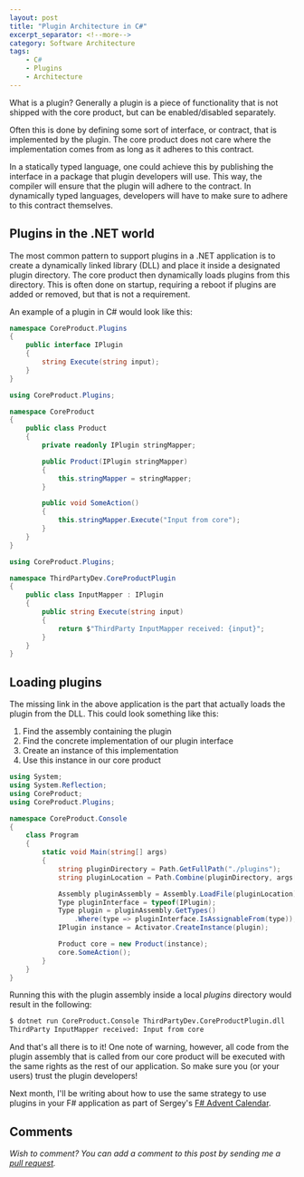 ```yaml
---
layout: post
title: "Plugin Architecture in C#"
excerpt_separator: <!--more-->
category: Software Architecture
tags:
    - C#
    - Plugins
    - Architecture
---
```


What is a plugin? Generally a plugin is a piece of functionality that is not shipped with the core product, but can be enabled/disabled separately.

Often this is done by defining some sort of interface, or contract, that is implemented by the plugin. The core product does not care where the implementation comes from as long as it adheres to this contract.

In a statically typed language, one could achieve this by publishing the interface in a package that plugin developers will use.
This way, the compiler will ensure that the plugin will adhere to the contract. In dynamically typed languages, developers will have to make sure to adhere to this contract themselves.

<!--more-->

## Plugins in the .NET world
The most common pattern to support plugins in a .NET application is to create a dynamically linked library (DLL) and place it inside a designated plugin directory. The core product then dynamically loads plugins from this directory. This is often done on startup, requiring a reboot if plugins are added or removed, but that is not a requirement.

An example of a plugin in C# would look like this:
```csharp
namespace CoreProduct.Plugins
{
    public interface IPlugin
    {
        string Execute(string input);
    }
}
```
```csharp
using CoreProduct.Plugins;

namespace CoreProduct
{
    public class Product
    {
        private readonly IPlugin stringMapper;

        public Product(IPlugin stringMapper)
        {
            this.stringMapper = stringMapper;
        }

        public void SomeAction()
        {
            this.stringMapper.Execute("Input from core");
        }
    }
}
```

```csharp
using CoreProduct.Plugins;

namespace ThirdPartyDev.CoreProductPlugin
{
    public class InputMapper : IPlugin
    {
        public string Execute(string input)
        {
            return $"ThirdParty InputMapper received: {input}";
        }
    }
}
```

## Loading plugins
The missing link in the above application is the part that actually loads the plugin from the DLL. This could look something like this:

1. Find the assembly containing the plugin
2. Find the concrete implementation of our plugin interface
3. Create an instance of this implementation
4. Use this instance in our core product

```csharp
using System;
using System.Reflection;
using CoreProduct;
using CoreProduct.Plugins;

namespace CoreProduct.Console
{
    class Program
    {
        static void Main(string[] args)
        {
            string pluginDirectory = Path.GetFullPath("./plugins");
            string pluginLocation = Path.Combine(pluginDirectory, args[0]);

            Assembly pluginAssembly = Assembly.LoadFile(pluginLocation);
            Type pluginInterface = typeof(IPlugin);
            Type plugin = pluginAssembly.GetTypes()
                .Where(type => pluginInterface.IsAssignableFrom(type));
            IPlugin instance = Activator.CreateInstance(plugin);

            Product core = new Product(instance);
            core.SomeAction();
        }
    }
}
```

Running this with the plugin assembly inside a local _plugins_ directory would result in the following:

```bash
$ dotnet run CoreProduct.Console ThirdPartyDev.CoreProductPlugin.dll
ThirdParty InputMapper received: Input from core
```

And that's all there is to it! One note of warning, however, all code from the plugin assembly that is called from our core product will be executed with the same rights as the rest of our application. So make sure you (or your users) trust the plugin developers!

Next month, I'll be writing about how to use the same strategy to use plugins in your F# application as part of Sergey's [F# Advent Calendar](https://sergeytihon.com/2020/10/22/f-advent-calendar-in-english-2020/).

## Comments
_Wish to comment? You can add a comment to this post by sending me a [pull request](https://github.com/janssen-io/janssen-io.github.io#readme)._
